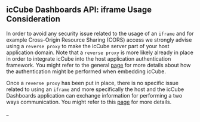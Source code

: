## icCube Dashboards API: iframe Usage Consideration

In order to avoid any security issue related to the usage of an `iframe` and for example Cross-Origin Resource Sharing
(CORS) access we strongly advise using a `reverse proxy` to make the icCube server part of your host application domain.
Note that a `reverse proxy` is more likely already in place in order to integrate icCube into the host application
authentication framework. You might refer to the general [page](https://www.iccube.com/support/documentation/) for more
details about how the authentication might be performed when embedding icCube.

Once a `reverse proxy` has been put in place, there is no specific issue related to using an `iframe` and more
specifically the host and the icCube Dashboards application can exchange information for performing a two ways
communication. You might refer to this [page](EmbeddingJavascript.md) for more details.

_
